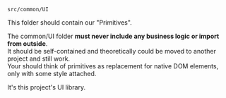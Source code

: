 `src/common/UI`

This folder should contain our "Primitives".

The common/UI folder **must never include any business logic or import from outside**.  
It should be self-contained and theoretically could be moved to another project and still work.  
Your should think of primitives as replacement for native DOM elements, only with some style attached.

It's this project's UI library.
